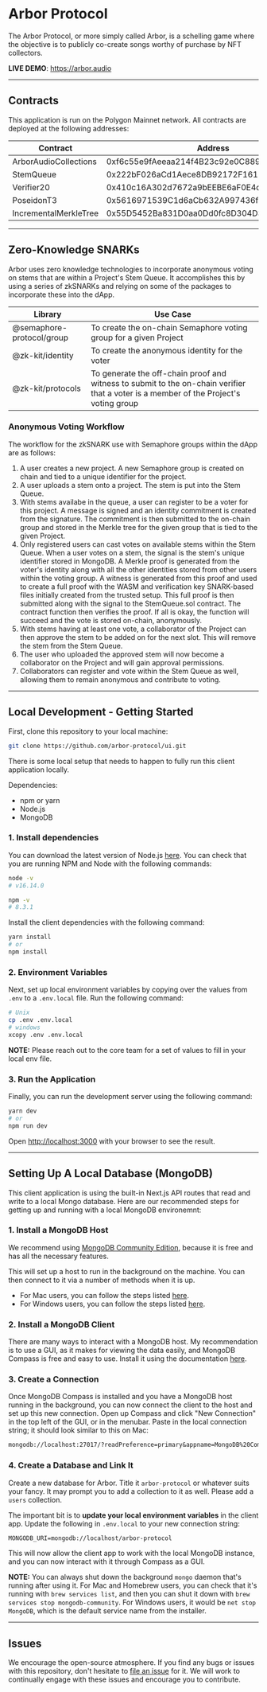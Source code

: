 # Arbor Protocol

The Arbor Protocol, or more simply called Arbor, is a schelling game where the objective is to publicly co-create songs worthy of purchase by NFT collectors.

**LIVE DEMO**: <https://arbor.audio>

---

## Contracts

This application is run on the Polygon Mainnet network.  All contracts are deployed at the following addresses:

| Contract      | Address |
| ----------- | ----------- |
| ArborAudioCollections | 0xf6c55e9fAeeaa214f4B23c92e0C88953D19e3dD0 |
| StemQueue | 0x222bF026aCd1Aece8DB92172F161D63AaC369Bba |
| Verifier20 | 0x410c16A302d7672a9bEEBE6aF0E4c37122244E13 |
| PoseidonT3 | 0x5616971539C1d6aCb632A997436f66eA35f66CBC |
| IncrementalMerkleTree | 0x55D5452Ba831D0aa0Dd0fc8D304D3bcAE8220385 |

---

## Zero-Knowledge SNARKs

Arbor uses zero knowledge technologies to incorporate anonymous voting on stems that are within a Project's Stem Queue.  It accomplishes this by using a series of zkSNARKs and relying on some of the packages to incorporate these into the dApp.

| Library      | Use Case |
| ----------- | ----------- |
| @semaphore-protocol/group | To create the on-chain Semaphore voting group for a given Project |
| @zk-kit/identity | To create the anonymous identity for the voter |
| @zk-kit/protocols | To generate the off-chain proof and witness to submit to the on-chain verifier that a voter is a member of the Project's voting group |

### Anonymous Voting Workflow

The workflow for the zkSNARK use with Semaphore groups within the dApp are as follows:

1. A user creates a new project.  A new Semaphore group is created on chain and tied to a unique identifier for the project.
2. A user uploads a stem onto a project.  The stem is put into the Stem Queue.
3. With stems availabe in the queue, a user can register to be a voter for this project.  A message is signed and an identity commitment is created from the signature.  The commitment is then submitted to the on-chain group and stored in the Merkle tree for the given group that is tied to the given Project.
4. Only registered users can cast votes on available stems within the Stem Queue.  When a user votes on a stem, the signal is the stem's unique identifier stored in MongoDB.  A Merkle proof is generated from the voter's identity along with all the other identities stored from other users within the voting group. A witness is generated from this proof and used to create a full proof with the WASM and verification key SNARK-based files initially created from the trusted setup. This full proof is then submitted along with the signal to the StemQueue.sol contract.  The contract function then verifies the proof.  If all is okay, the function will succeed and the vote is stored on-chain, anonymously.
5. With stems having at least one vote, a collaborator of the Project can then approve the stem to be added on for the next slot.  This will remove the stem from the Stem Queue.
6. The user who uploaded the approved stem will now become a collaborator on the Project and will gain approval permissions.
7. Collaborators can register and vote within the Stem Queue as well, allowing them to remain anonymous and contribute to voting.

---

## Local Development - Getting Started

First, clone this repository to your local machine:

```bash
git clone https://github.com/arbor-protocol/ui.git
```

There is some local setup that needs to happen to fully run this client application locally.

Dependencies:

- npm or yarn
- Node.js
- MongoDB

### 1. Install dependencies

You can download the latest version of Node.js [here](https://nodejs.org/en/download/).  You can check that you are running NPM and Node with the following commands:

```bash
node -v
# v16.14.0

npm -v
# 8.3.1
```

Install the client dependencies with the following command:

```bash
yarn install
# or
npm install
```

### 2. Environment Variables

Next, set up local environment variables by copying over the values from `.env` to a `.env.local` file. Run the following command:

```bash
# Unix
cp .env .env.local
# windows
xcopy .env .env.local
```

**NOTE:** Please reach out to the core team for a set of values to fill in your local env file.

### 3. Run the Application

Finally, you can run the development server using the following command:

```bash
yarn dev
# or
npm run dev
```

Open [http://localhost:3000](http://localhost:3000) with your browser to see the result.

---

## Setting Up A Local Database (MongoDB)

This client application is using the built-in Next.js API routes that read and write to a local Mongo database. Here are our recommended steps for getting up and running with a local MongoDB environemnt:

### 1. Install a MongoDB Host

We recommend using [MongoDB Community Edition](https://docs.mongodb.com/manual/administration/install-community/), because it is free and has all the necessary features.

This will set up a host to run in the background on the machine. You can then connect to it via a number of methods when it is up.

- For Mac users, you can follow the steps listed [here](https://medium.com/macoclock/setup-mongodb-on-macos-94e0c687c649).
- For Windows users, you can follow the steps listed [here](https://medium.com/stackfame/run-mongodb-as-a-service-in-windows-b0acd3a4b712).

### 2. Install a MongoDB Client

There are many ways to interact with a MongoDB host. My recommendation is to use a GUI, as it makes for viewing the data easily, and MongoDB Compass is free and easy to use. Install it using the documentation [here](https://docs.mongodb.com/compass/current/install/).

### 3. Create a Connection

Once MongoDB Compass is installed and you have a MongoDB host running in the background, you can now connect the client to the host and set up this new connection. Open up Compass and click "New Connection" in the top left of the GUI, or in the menubar. Paste in the local connection string; it should look similar to this on Mac:

```txt
mongodb://localhost:27017/?readPreference=primary&appname=MongoDB%20Compass&ssl=false
```

### 4. Create a Database and Link It

Create a new database for Arbor. Title it `arbor-protocol` or whatever suits your fancy. It may prompt you to add a collection to it as well.  Please add a `users` collection.

The important bit is to **update your local environment variables** in the client app. Update the following in `.env.local` to your new connection string:

```txt
MONGODB_URI=mongodb://localhost/arbor-protocol
```

This will now allow the client app to work with the local MongoDB instance, and you can now interact with it through Compass as a GUI.

**NOTE:** You can always shut down the background `mongo` daemon that's running after using it. For Mac and Homebrew users, you can check that it's running with `brew services list`, and then you can shut it down with `brew services stop mongodb-community`. For Windows users, it would be `net stop MongoDB`, which is the default service name from the installer.

---

## Issues

We encourage the open-source atmosphere. If you find any bugs or issues with this repository, don't hesitate to [file an issue](https://github.com/arbor-protocol/ui/issues/new) for it. We will work to continually engage with these issues and encourage you to contribute.
